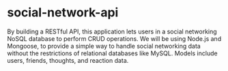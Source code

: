 # social-network-api

By building a RESTful API, this application lets users in a social networking NoSQL database to perform CRUD operations. We will be using Node.js and Mongoose, to provide a simple way to handle social networking data without the restrictions of relational databases like MySQL. Models include users, friends, thoughts, and reaction data.